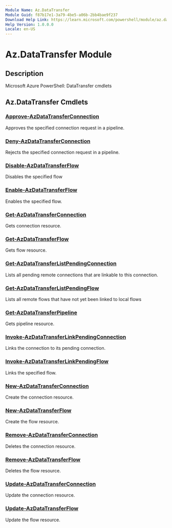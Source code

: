 ```yaml
---
Module Name: Az.DataTransfer
Module Guid: f87b17e1-3a79-4be5-a06b-2bb4bae9f237
Download Help Link: https://learn.microsoft.com/powershell/module/az.datatransfer
Help Version: 1.0.0.0
Locale: en-US
---
```


# Az.DataTransfer Module
## Description
Microsoft Azure PowerShell: DataTransfer cmdlets

## Az.DataTransfer Cmdlets
### [Approve-AzDataTransferConnection](Approve-AzDataTransferConnection.md)
Approves the specified connection request in a pipeline.

### [Deny-AzDataTransferConnection](Deny-AzDataTransferConnection.md)
Rejects the specified connection request in a pipeline.

### [Disable-AzDataTransferFlow](Disable-AzDataTransferFlow.md)
Disables the specified flow

### [Enable-AzDataTransferFlow](Enable-AzDataTransferFlow.md)
Enables the specified flow.

### [Get-AzDataTransferConnection](Get-AzDataTransferConnection.md)
Gets connection resource.

### [Get-AzDataTransferFlow](Get-AzDataTransferFlow.md)
Gets flow resource.

### [Get-AzDataTransferListPendingConnection](Get-AzDataTransferListPendingConnection.md)
Lists all pending remote connections that are linkable to this connection.

### [Get-AzDataTransferListPendingFlow](Get-AzDataTransferListPendingFlow.md)
Lists all remote flows that have not yet been linked to local flows

### [Get-AzDataTransferPipeline](Get-AzDataTransferPipeline.md)
Gets pipeline resource.

### [Invoke-AzDataTransferLinkPendingConnection](Invoke-AzDataTransferLinkPendingConnection.md)
Links the connection to its pending connection.

### [Invoke-AzDataTransferLinkPendingFlow](Invoke-AzDataTransferLinkPendingFlow.md)
Links the specified flow.

### [New-AzDataTransferConnection](New-AzDataTransferConnection.md)
Create the connection resource.

### [New-AzDataTransferFlow](New-AzDataTransferFlow.md)
Create the flow resource.

### [Remove-AzDataTransferConnection](Remove-AzDataTransferConnection.md)
Deletes the connection resource.

### [Remove-AzDataTransferFlow](Remove-AzDataTransferFlow.md)
Deletes the flow resource.

### [Update-AzDataTransferConnection](Update-AzDataTransferConnection.md)
Update the connection resource.

### [Update-AzDataTransferFlow](Update-AzDataTransferFlow.md)
Update the flow resource.

